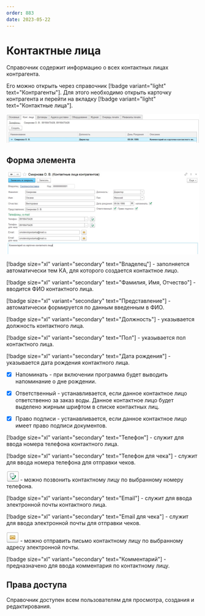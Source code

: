 ```yaml
---
order: 883
date: 2023-05-22
---
```

# Контактные лица

Справочник содержит информацию о всех контактных лицах контрагента.

Его можно открыть через справочник  [!badge variant="light" text="Контрагенты"]. Для этого необходимо открыть карточку контрагента и перейти на вкладку [!badge variant="light" text="Контактные лица"].

![Форма списка контактные лица](/images/Контактные_лица.jpg)

## Форма элемента

![](/images/Форма_элемента_контактные_лица.jpg)

[!badge size="xl" variant="secondary" text="Владелец"] - заполняется автоматически тем КА, для которого создается контактное лицо.

[!badge size="xl" variant="secondary" text="Фамилия, Имя, Отчество"] - вводится ФИО контактного лица.

[!badge size="xl" variant="secondary" text="Представление"] - автоматически формируется по данным введенным в ФИО.

[!badge size="xl" variant="secondary" text="Должность"] - указывается должность контактного лица.

[!badge size="xl" variant="secondary" text="Пол"] - указывается пол контактного лица.

[!badge size="xl" variant="secondary" text="Дата рождения"] - указывается дата рождения контактного лица.

- [x] Напоминать - при включении программа будет выводить напоминание о дне рождении.

- [x] Ответственный - устанавливается, если данное контактное лицо ответственно за заказ воды. Данное контактное лицо будет выделено жирным шрифтом в списке контактных лиц.

- [x] Право подписи - устанавливается, если данное контактное лицо имеет право подписи документов.

[!badge size="xl" variant="secondary" text="Телефон"] - служит для ввода номера телефона контактного лица.

[!badge size="xl" variant="secondary" text="Телефон для чека"] - служит для ввода номера телефона для отправки чеков.

![](/images/Позвонить_2.jpg) - можно позвонить контактному лицу по выбранному номеру телефона.

[!badge size="xl" variant="secondary" text="Email"] - служит для ввода электронной почты контактного лица.

[!badge size="xl" variant="secondary" text="Email для чека"] - служит для ввода электронной почты для отправки чеков.

![](/images/Email.jpg) - можно отправить письмо контактному лицу по выбранному адресу электронной почты.


[!badge size="xl" variant="secondary" text="Комментарий"] - предназначено для ввода комментария по контактному лицу.

## Права доступа

Справочник доступен всем пользователям для просмотра, создания и редактирования.